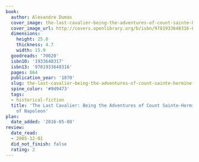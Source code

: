 ```yaml
---
book:
  author: Alexandre Dumas
  cover_image: the-last-cavalier-being-the-adventures-of-count-sainte-hermine-in-the-age-of-napoleon.jpg
  cover_image_url: http://covers.openlibrary.org/b/isbn/9781933648316-L.jpg
  dimensions:
    height: 25.0
    thickness: 4.7
    width: 15.9
  goodreads: '70020'
  isbn10: '1933648317'
  isbn13: '9781933648316'
  pages: 864
  publication_year: '1870'
  slug: the-last-cavalier-being-the-adventures-of-count-sainte-hermine-in-the-age-of-napoleon
  spine_color: '#9d9473'
  tags:
  - historical-fiction
  title: 'The Last Cavalier: Being the Adventures of Count Sainte-Hermine in the Age
    of Napoleon'
plan:
  date_added: '2016-05-08'
review:
  date_read:
  - 2005-12-01
  did_not_finish: false
  rating: 2
---
```


